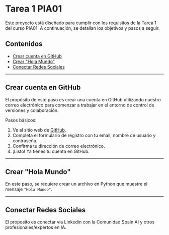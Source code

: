 # Tarea 1 PIA01

Este proyecto está diseñado para cumplir con los requisitos de la Tarea 1 del curso PIA01. A continuación, se detallan los objetivos y pasos a seguir.

## Contenidos
- [Crear cuenta en GitHub](#crear-cuenta-en-github)
- [Crear "Hola Mundo"](#crear-hola-mundo)
- [Conectar Redes Sociales](#conectar-redes-sociales)

---

## Crear cuenta en GitHub

El propósito de este paso es crear una cuenta en GitHub utilizando nuestro correo electrónico para comenzar a trabajar en el entorno de control de versiones y colaboración.

Pasos básicos:
1. Ve al sitio web de [GitHub](https://github.com).
2. Completa el formulario de registro con tu email, nombre de usuario y contraseña.
3. Confirma tu dirección de correo electrónico.
4. ¡Listo! Ya tienes tu cuenta en GitHub.

---

## Crear "Hola Mundo"

En este paso, se requiere crear un archivo en Python que muestre el mensaje `"Hola Mundo"`.

---

## Conectar Redes Sociales

El proposito es conectar via Linkedin con la Comunidad Spain AI y otros profesionales/expertos en IA.
